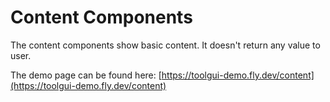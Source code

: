 # Content Components

The content components show basic content.
It doesn't return any value to user.

The demo page can be found here:
[https://toolgui-demo.fly.dev/content](https://toolgui-demo.fly.dev/content)
